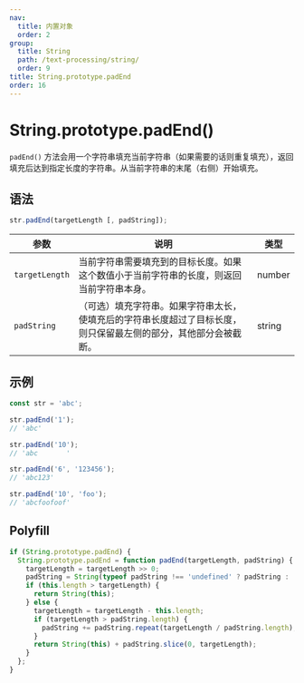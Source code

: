 ```yaml
---
nav:
  title: 内置对象
  order: 2
group:
  title: String
  path: /text-processing/string/
  order: 9
title: String.prototype.padEnd
order: 16
---
```


# String.prototype.padEnd()

`padEnd()` 方法会用一个字符串填充当前字符串（如果需要的话则重复填充），返回填充后达到指定长度的字符串。从当前字符串的末尾（右侧）开始填充。

## 语法

```js
str.padEnd(targetLength [, padString]);
```

| 参数           | 说明                                                                                                             | 类型   |
| -------------- | ---------------------------------------------------------------------------------------------------------------- | ------ |
| `targetLength` | 当前字符串需要填充到的目标长度。如果这个数值小于当前字符串的长度，则返回当前字符串本身。                         | number |
| `padString`    | （可选）填充字符串。如果字符串太长，使填充后的字符串长度超过了目标长度，则只保留最左侧的部分，其他部分会被截断。 | string |

## 示例

```js
const str = 'abc';

str.padEnd('1');
// 'abc'

str.padEnd('10');
// 'abc       '

str.padEnd('6', '123456');
// 'abc123'

str.padEnd('10', 'foo');
// 'abcfoofoof'
```

## Polyfill

```js
if (String.prototype.padEnd) {
  String.prototype.padEnd = function padEnd(targetLength, padString) {
    targetLength = targetLength >> 0;
    padString = String(typeof padString !== 'undefined' ? padString : '');
    if (this.length > targetLength) {
      return String(this);
    } else {
      targetLength = targetLength - this.length;
      if (targetLength > padString.length) {
        padString += padString.repeat(targetLength / padString.length);
      }
      return String(this) + padString.slice(0, targetLength);
    }
  };
}
```
